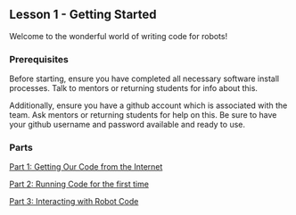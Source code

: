 
## Lesson 1 - Getting Started

Welcome to the wonderful world of writing code for robots!

### Prerequisites

Before starting, ensure you have completed all necessary software install processes. Talk to mentors or returning students for info about this.

Additionally, ensure you have a github account which is associated with the team. Ask mentors or returning students for help on this. Be sure to have your github username and password available and ready to use.

### Parts

[Part 1: Getting Our Code from the Internet](lesson1.1.md)

[Part 2: Running Code for the first time](lesson1.2.md)

[Part 3: Interacting with Robot Code](lesson1.3.md)
